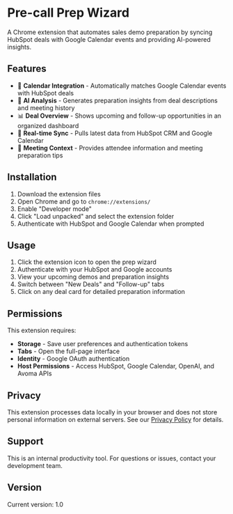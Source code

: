  # Pre-call Prep Wizard

  A Chrome extension that automates
  sales demo preparation by syncing
  HubSpot deals with Google Calendar
  events and providing AI-powered
  insights.

  ## Features

  - 📅 **Calendar Integration** -
  Automatically matches Google
  Calendar events with HubSpot deals
  - 🤖 **AI Analysis** - Generates
  preparation insights from deal
  descriptions and meeting history
  - 📊 **Deal Overview** - Shows
  upcoming and follow-up opportunities
   in an organized dashboard
  - 🔄 **Real-time Sync** - Pulls
  latest data from HubSpot CRM and
  Google Calendar
  - 🎯 **Meeting Context** - Provides
  attendee information and meeting
  preparation tips

  ## Installation

  1. Download the extension files
  2. Open Chrome and go to
  `chrome://extensions/`
  3. Enable "Developer mode"
  4. Click "Load unpacked" and select
  the extension folder
  5. Authenticate with HubSpot and
  Google Calendar when prompted

  ## Usage

  1. Click the extension icon to open
  the prep wizard
  2. Authenticate with your HubSpot
  and Google accounts
  3. View your upcoming demos and
  preparation insights
  4. Switch between "New Deals" and
  "Follow-up" tabs
  5. Click on any deal card for
  detailed preparation information

  ## Permissions

  This extension requires:
  - **Storage** - Save user
  preferences and authentication
  tokens
  - **Tabs** - Open the full-page
  interface
  - **Identity** - Google OAuth
  authentication
  - **Host Permissions** - Access
  HubSpot, Google Calendar, OpenAI,
  and Avoma APIs

  ## Privacy

  This extension processes data
  locally in your browser and does not
   store personal information on
  external servers. See our [Privacy 
  Policy](privacy-policy.md) for
  details.

  ## Support

  This is an internal productivity
  tool. For questions or issues,
  contact your development team.

  ## Version

  Current version: 1.0
